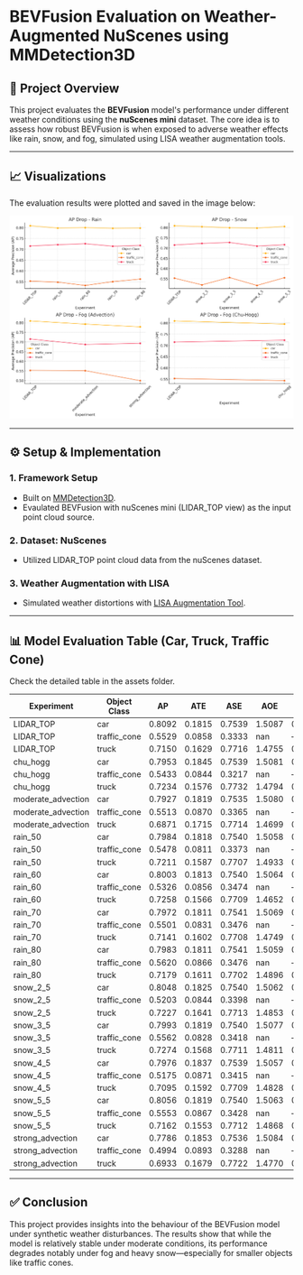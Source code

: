 # BEVFusion Evaluation on Weather-Augmented NuScenes using MMDetection3D

## 📌 Project Overview

This project evaluates the **BEVFusion** model's performance under different weather conditions using the **nuScenes mini** dataset. The core idea is to assess how robust BEVFusion is when exposed to adverse weather effects like rain, snow, and fog, simulated using LISA weather augmentation tools.

---

## 📈 Visualizations

The evaluation results were plotted and saved in the image below:

![AP Drop across Weather Conditions](assets/output.png)

---

## ⚙️ Setup & Implementation

### 1. **Framework Setup**
- Built on [MMDetection3D](https://github.com/open-mmlab/mmdetection3d).
- Evaulated BEVFusion with nuScenes mini (LIDAR_TOP view) as the input point cloud source.

### 2. **Dataset: NuScenes**
- Utilized LIDAR_TOP point cloud data from the nuScenes dataset.

### 3. **Weather Augmentation with LISA**
- Simulated weather distortions with [LISA Augmentation Tool](https://github.com/LISA-research/LISA).

---

## 📊 Model Evaluation Table (Car, Truck, Traffic Cone)

Check the detailed table in the assets folder. 

| Experiment | Object Class |   AP   |  ATE   |  ASE   |  AOE   |  AVE   |  AAE   |
|------------|--------------|--------|--------|--------|--------|--------|--------|
| LIDAR_TOP | car | 0.8092 | 0.1815 | 0.7539 | 1.5087 | 0.1165 | 0.0785 |
| LIDAR_TOP | traffic_cone | 0.5529 | 0.0858 | 0.3333 | nan |      — |      — |
| LIDAR_TOP | truck | 0.7150 | 0.1629 | 0.7716 | 1.4755 | 0.0786 | 0.0062 |
| chu_hogg | car | 0.7953 | 0.1845 | 0.7539 | 1.5081 | 0.1159 |   0.08 |
| chu_hogg | traffic_cone | 0.5433 | 0.0844 | 0.3217 | nan |      — |      — |
| chu_hogg | truck | 0.7234 | 0.1576 | 0.7732 | 1.4794 | 0.0872 | 0.0357 |
| moderate_advection | car | 0.7927 | 0.1819 | 0.7535 | 1.5080 | 0.1123 | 0.0805 |
| moderate_advection | traffic_cone | 0.5513 | 0.0870 | 0.3365 | nan |      — |      — |
| moderate_advection | truck | 0.6871 | 0.1715 | 0.7714 | 1.4699 | 0.0866 | 0.0116 |
| rain_50 | car | 0.7984 | 0.1818 | 0.7540 | 1.5058 | 0.1168 | 0.0793 |
| rain_50 | traffic_cone | 0.5478 | 0.0811 | 0.3373 | nan |      — |      — |
| rain_50 | truck | 0.7211 | 0.1587 | 0.7707 | 1.4933 | 0.0818 | 0.0215 |
| rain_60 | car | 0.8003 | 0.1813 | 0.7540 | 1.5064 | 0.1172 | 0.0789 |
| rain_60 | traffic_cone | 0.5326 | 0.0856 | 0.3474 | nan |      — |      — |
| rain_60 | truck | 0.7258 | 0.1566 | 0.7709 | 1.4652 |  0.087 | 0.0366 |
| rain_70 | car | 0.7972 | 0.1811 | 0.7541 | 1.5069 | 0.1169 | 0.0796 |
| rain_70 | traffic_cone | 0.5501 | 0.0831 | 0.3476 | nan |      — |      — |
| rain_70 | truck | 0.7141 | 0.1602 | 0.7708 | 1.4749 | 0.0886 | 0.0135 |
| rain_80 | car | 0.7983 | 0.1811 | 0.7541 | 1.5059 | 0.1164 | 0.0789 |
| rain_80 | traffic_cone | 0.5620 | 0.0866 | 0.3476 | nan |      — |      — |
| rain_80 | truck | 0.7179 | 0.1611 | 0.7702 | 1.4896 | 0.0835 | 0.0212 |
| snow_2_5 | car | 0.8048 | 0.1825 | 0.7540 | 1.5062 | 0.1175 | 0.0797 |
| snow_2_5 | traffic_cone | 0.5203 | 0.0844 | 0.3398 | nan |      — |      — |
| snow_2_5 | truck | 0.7227 | 0.1641 | 0.7713 | 1.4853 | 0.0836 | 0.0065 |
| snow_3_5 | car | 0.7993 | 0.1819 | 0.7540 | 1.5077 | 0.1165 | 0.0804 |
| snow_3_5 | traffic_cone | 0.5562 | 0.0828 | 0.3418 | nan |      — |      — |
| snow_3_5 | truck | 0.7274 | 0.1568 | 0.7711 | 1.4811 | 0.0759 | 0.0066 |
| snow_4_5 | car | 0.7976 | 0.1837 | 0.7539 | 1.5057 | 0.1182 |  0.079 |
| snow_4_5 | traffic_cone | 0.5175 | 0.0871 | 0.3415 | nan |      — |      — |
| snow_4_5 | truck | 0.7095 | 0.1592 | 0.7709 | 1.4828 | 0.0828 | 0.0208 |
| snow_5_5 | car | 0.8056 | 0.1819 | 0.7540 | 1.5063 | 0.1162 | 0.0788 |
| snow_5_5 | traffic_cone | 0.5553 | 0.0867 | 0.3428 | nan |      — |      — |
| snow_5_5 | truck | 0.7162 | 0.1553 | 0.7712 | 1.4868 | 0.0707 | 0.0066 |
| strong_advection | car | 0.7786 | 0.1853 | 0.7536 | 1.5084 | 0.1141 | 0.0791 |
| strong_advection | traffic_cone | 0.4994 | 0.0893 | 0.3288 | nan |      — |      — |
| strong_advection | truck | 0.6933 | 0.1679 | 0.7722 | 1.4770 | 0.1135 | 0.0226 |

---

## ✅ Conclusion

This project provides insights into the behaviour of the BEVFusion model under synthetic weather disturbances. The results show that while the model is relatively stable under moderate conditions, its performance degrades notably under fog and heavy snow—especially for smaller objects like traffic cones.
